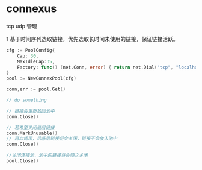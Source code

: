 # connexus

tcp udp 管理

1 基于时间序列选取链接，优先选取长时间未使用的链接，保证链接活跃。


```go
cfg := PoolConfig{
	Cap: 30,
	MaxIdleCap:35,
	Factory: func() (net.Conn, error) { return net.Dial("tcp", "localhost:7777") }
}
pool := NewConnexPool(cfg)

conn,err := pool.Get()

// do something

// 链接会重新放回池中
conn.Close()

// 若希望关闭底层链接
conn.MarkUnusable()
// 再次调用，后底层链接将会关闭，链接不会放入池中
conn.Close()

//关闭连接池，池中的链接将会随之关闭
pool.Close()

```